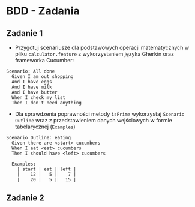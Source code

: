 # BDD - Zadania

## Zadanie 1
* Przygotuj scenariusze dla podstawowych operacji matematycznych w pliku `calculator.feature` z wykorzystaniem języka 
Gherkin oraz frameworka Cucumber:
```gherkin
Scenario: All done
  Given I am out shopping
  And I have eggs
  And I have milk
  And I have butter
  When I check my list
  Then I don't need anything
```
* Dla sprawdzenia poprawności metody `isPrime` wykorzystaj `Scenario Outline` wraz z przedstawieniem danych wejściowych w formie tabelarycznej (`Examples`)
```gherkin
Scenario Outline: eating
  Given there are <start> cucumbers
  When I eat <eat> cucumbers
  Then I should have <left> cucumbers

  Examples:
    | start | eat | left |
    |    12 |   5 |    7 |
    |    20 |   5 |   15 |
```
## Zadanie 2